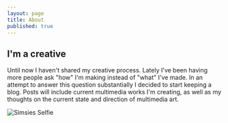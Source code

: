 ```yaml
---
layout: page
title: About
published: true
---
```

## I'm a creative

Until now I haven't shared my creative process. Lately I've been having more people ask "how" I'm making instead of "what" I've made. In an attempt to answer this question substantially I decided to start keeping a blog. Posts will include current multimedia works I'm creating, as well as my thoughts on the current state and direction of multimedia art.

![Simsies Selfie]({{site.baseurl}}/public/selfie.png)